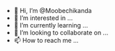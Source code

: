 - 👋 Hi, I’m @Moobechikanda
- 👀 I’m interested in ...
- 🌱 I’m currently learning ...
- 💞️ I’m looking to collaborate on ...
- 📫 How to reach me ...

<!---
Moobechikanda/Moobechikanda is a ✨ special ✨ repository because its `README.md` (this file) appears on your GitHub profile.
You can click the Preview link to take a look at your changes.
--->
